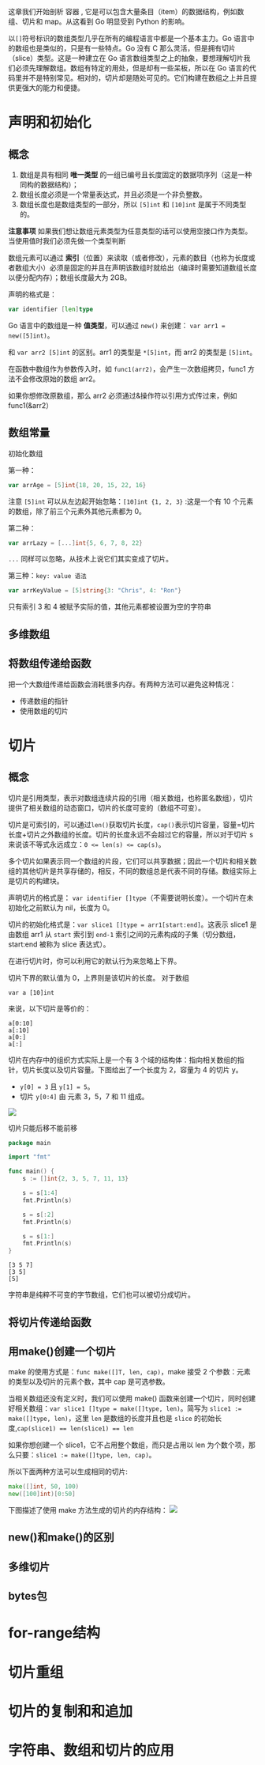 这章我们开始剖析 容器 , 它是可以包含大量条目（item）的数据结构，例如数组、切片和 map。从这看到 Go 明显受到 Python 的影响。

以`[]`符号标识的数组类型几乎在所有的编程语言中都是一个基本主力。Go 语言中的数组也是类似的，只是有一些特点。Go 没有 C 那么灵活，但是拥有切片（slice）类型。这是一种建立在 Go 语言数组类型之上的抽象，要想理解切片我们必须先理解数组。数组有特定的用处，但是却有一些呆板，所以在 Go 语言的代码里并不是特别常见。相对的，切片却是随处可见的。它们构建在数组之上并且提供更强大的能力和便捷。
# 声明和初始化
## 概念
1. 数组是具有相同 **唯一类型** 的一组已编号且长度固定的数据项序列（这是一种同构的数据结构）；
2. 数组长度必须是一个常量表达式，并且必须是一个非负整数。
3. 数组长度也是数组类型的一部分，所以 `[5]int` 和 `[10]int` 是属于不同类型的。

**注意事项** 如果我们想让数组元素类型为任意类型的话可以使用空接口作为类型。当使用值时我们必须先做一个类型判断

数组元素可以通过 **索引**（位置）来读取（或者修改），元素的数目（也称为长度或者数组大小）必须是固定的并且在声明该数组时就给出（编译时需要知道数组长度以便分配内存）；数组长度最大为 2GB。

声明的格式是： 

```go
var identifier [len]type
```

Go 语言中的数组是一种 **值类型**，可以通过 `new()` 来创建： `var arr1 = new([5]int)`。

和 `var arr2 [5]int` 的区别。arr1 的类型是 `*[5]int`，而 arr2 的类型是 `[5]int`。

在函数中数组作为参数传入时，如 `func1(arr2)`，会产生一次数组拷贝，func1 方法不会修改原始的数组 arr2。

如果你想修改原数组，那么 arr2 必须通过&操作符以引用方式传过来，例如 func1(&arr2）
## 数组常量
初始化数组

第一种：

```go
var arrAge = [5]int{18, 20, 15, 22, 16}
```

注意 `[5]int` 可以从左边起开始忽略：`[10]int {1, 2, 3}` :这是一个有 10 个元素的数组，除了前三个元素外其他元素都为 0。

第二种：

```go
var arrLazy = [...]int{5, 6, 7, 8, 22}
```

`...` 同样可以忽略，从技术上说它们其实变成了切片。

第三种：`key: value 语法`

```go
var arrKeyValue = [5]string{3: "Chris", 4: "Ron"}
```

只有索引 3 和 4 被赋予实际的值，其他元素都被设置为空的字符串
## 多维数组

## 将数组传递给函数
把一个大数组传递给函数会消耗很多内存。有两种方法可以避免这种情况：

- 传递数组的指针
- 使用数组的切片

# 切片
## 概念
切片是引用类型，表示对数组连续片段的引用（相关数组，也称匿名数组），切片提供了相关数组的动态窗口，切片的长度可变的（数组不可变）。

切片是可索引的，可以通过`len()`获取切片长度，`cap()`表示切片容量，容量=切片长度+切片之外数组的长度。切片的长度永远不会超过它的容量，所以对于切片 s 来说该不等式永远成立：`0 <= len(s) <= cap(s)`。

多个切片如果表示同一个数组的片段，它们可以共享数据；因此一个切片和相关数组的其他切片是共享存储的，相反，不同的数组总是代表不同的存储。数组实际上是切片的构建块。

声明切片的格式是： `var identifier []type`（不需要说明长度）。一个切片在未初始化之前默认为 nil，长度为 0。

切片的初始化格式是：`var slice1 []type = arr1[start:end]`。这表示 slice1 是由数组 arr1 从 `start` 索引到 `end-1` 索引之间的元素构成的子集（切分数组，start:end 被称为 slice 表达式）。

在进行切片时，你可以利用它的默认行为来忽略上下界。

切片下界的默认值为 0，上界则是该切片的长度。
对于数组
```
var a [10]int
```
来说，以下切片是等价的：
```
a[0:10]
a[:10]
a[0:]
a[:]
```
切片在内存中的组织方式实际上是一个有 3 个域的结构体：指向相关数组的指针，切片长度以及切片容量。下图给出了一个长度为 2，容量为 4 的切片 y。

- `y[0] = 3` 且 `y[1] = 5`。
- 切片 `y[0:4]` 由 元素 3，5，7 和 11 组成。

![](image/7.2_fig7.2.png)

切片只能后移不能前移
```go
package main

import "fmt"

func main() {
	s := []int{2, 3, 5, 7, 11, 13}

	s = s[1:4]
	fmt.Println(s)

	s = s[:2]
	fmt.Println(s)

	s = s[1:]
	fmt.Println(s)
}
```
```     
[3 5 7]
[3 5]
[5]
```
字符串是纯粹不可变的字节数组，它们也可以被切分成切片。
## 将切片传递给函数

## 用make()创建一个切片
make 的使用方式是：`func make([]T, len, cap)`，make 接受 2 个参数：元素的类型以及切片的元素个数，其中 cap 是可选参数。

当相关数组还没有定义时，我们可以使用 make() 函数来创建一个切片，同时创建好相关数组：`var slice1 []type = make([]type, len)`。简写为 `slice1 := make([]type, len)`，这里 `len` 是数组的长度并且也是 `slice` 的初始长度,`cap(slice1) == len(slice1) == len`

如果你想创建一个 slice1，它不占用整个数组，而只是占用以 len 为个数个项，那么只要：`slice1 := make([]type, len, cap)`。

所以下面两种方法可以生成相同的切片:

```go
make([]int, 50, 100)
new([100]int)[0:50]
```

下图描述了使用 make 方法生成的切片的内存结构：
![](image/7.2_fig7.2.1.png)

## new()和make()的区别
## 多维切片
## bytes包
# for-range结构
# 切片重组
# 切片的复制和和追加
# 字符串、数组和切片的应用